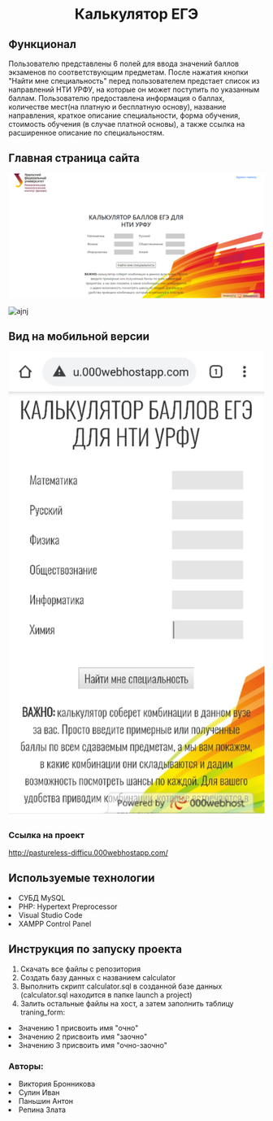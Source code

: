 <h1 align="center">Калькулятор ЕГЭ</h1>

## Функционал
Пользователю представлены 6 полей для ввода значений баллов экзаменов по соответствующим предметам. После нажатия кнопки "Найти мне специальность" перед пользователем предстает список из направлений НТИ УРФУ, на которые он может поступить по указанным баллам. Пользователю предоставлена информация о баллах, количестве мест(на платную и бесплатную основу), название направления, краткое описание специальности, форма обучения, стоимость обучения (в случае платной основы), а также ссылка на расширенное описание по специальностям.

## Главная страница сайта
![Image alt](https://github.com/Weenty/yut/blob/main/images/image.png)

![ajnj](https://user-images.githubusercontent.com/73786123/122639315-8ff8dd00-d112-11eb-92c9-eb3dc0bd7864.png)

## Вид на мобильной версии
![Image alt](https://github.com/Weenty/yut/blob/main/images/image2.jpg)

### Ссылка на проект
http://pastureless-difficu.000webhostapp.com/

## Используемые технологии
<li> СУБД MySQL
<li> PHP: Hypertext Preprocessor
<li> Visual Studio Code
<li> XAMPP Control Panel

## Инструкция по запуску проекта
1) Скачать все файлы с репозитория
2) Создать базу данных с названием calculator
3) Выполнить скрипт calculator.sql в созданной базе данных (calculator.sql находится в папке launch a project)
4) Залить остальные файлы на хост, а затем заполнить таблицу traning_form:
<li> Значению 1 присвоить имя "очно"
<li> Значению 2 присвоить имя "заочно"
<li> Значению 3 присвоить имя "очно-заочно"

### Авторы:
<li> Виктория Бронникова
<li> Сулин Иван
<li> Паньшин Антон
<li> Репина Злата
